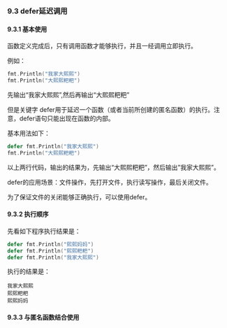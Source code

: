 ### 9.3 defer延迟调用

#### 9.3.1 基本使用

函数定义完成后，只有调用函数才能够执行，并且一经调用立即执行。

例如：

```go
fmt.Println("我家大熙熙")
fmt.Println("大熙熙粑粑")
```

先输出“我家大熙熙”,然后再输出“大熙熙粑粑”

但是关键字 defer⽤于延迟一个函数（或者当前所创建的匿名函数）的执行。注意，defer语句只能出现在函数的内部。

基本用法如下：

```go
defer fmt.Println("我家大熙熙")
fmt.Println("大熙熙粑粑")
```

以上两行代码，输出的结果为，先输出“大熙熙粑粑”，然后输出”我家大熙熙”。

defer的应用场景：文件操作，先打开文件，执行读写操作，最后关闭文件。

为了保证文件的关闭能够正确执行，可以使用defer。

#### 9.3.2 执行顺序

先看如下程序执行结果是：

```go
defer fmt.Println("熙熙妈妈")
defer fmt.Println("熙熙粑粑")
defer fmt.Println("我家大熙熙")
```

执行的结果是：

```
我家大熙熙
熙熙粑粑
熙熙妈妈
```

#### 9.3.3 与匿名函数结合使用



